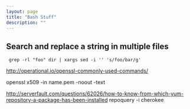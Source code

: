 ```yaml
---
layout: page
title: "Bash Stuff"
description: ""
---
```






## Search and replace a string in multiple files


<pre><code> grep -rl "foo" dir | xargs sed -i '' 's/foo/bar/g' </code></pre>






 http://operational.io/openssl-commonly-used-commands/
 
 
 openssl x509 -in name.pem -noout -text
 
 
 
 http://serverfault.com/questions/62026/how-to-know-from-which-yum-repository-a-package-has-been-installed
 repoquery -i cherokee

 